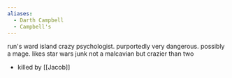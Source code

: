 ```yaml
---
aliases:
  - Darth Campbell
  - Campbell's
---
```

run's ward island
crazy psychologist.
purportedly very dangerous.
possibly a mage.
likes star wars junk
not a malcavian but crazier than two
- killed by [[Jacob]]